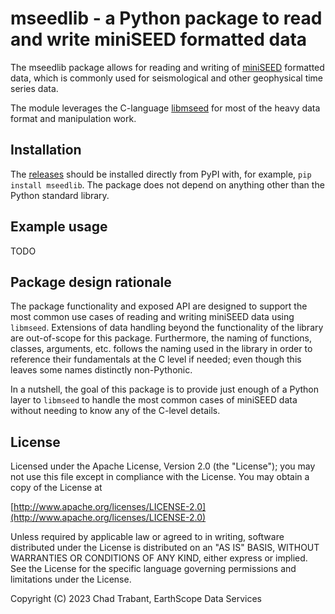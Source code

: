 # mseedlib - a Python package to read and write miniSEED formatted data

The mseedlib package allows for reading and writing of [miniSEED](https://docs.fdsn.org/projects/miniseed3)
formatted data, which is commonly used for seismological and other geophysical
time series data.

The module leverages the C-language [libmseed](https://earthscope.github.io/libmseed)
for most of the heavy data format and manipulation work.

## Installation

The [releases](https://pypi.org/project/mseedlib/) should be installed
directly from PyPI with, for example, `pip install mseedlib`.
The package does not depend on anything other than the Python standard library.

## Example usage

TODO

## Package design rationale

The package functionality and exposed API are designed to support the most
common use cases of reading and writing miniSEED data using `libmseed`.
Extensions of data handling beyond the functionality of the library are
out-of-scope for this package.  Furthermore, the naming of functions,
classes, arguments, etc. follows the naming used in the library in order
to reference their fundamentals at the C level if needed; even though this
leaves some names distinctly non-Pythonic.

In a nutshell, the goal of this package is to provide just enough of a Python
layer to `libmseed` to handle the most common cases of miniSEED data without
needing to know any of the C-level details.

## License

Licensed under the Apache License, Version 2.0 (the "License");
you may not use this file except in compliance with the License.
You may obtain a copy of the License at

[http://www.apache.org/licenses/LICENSE-2.0](http://www.apache.org/licenses/LICENSE-2.0)

Unless required by applicable law or agreed to in writing, software
distributed under the License is distributed on an "AS IS" BASIS,
WITHOUT WARRANTIES OR CONDITIONS OF ANY KIND, either express or implied.
See the License for the specific language governing permissions and
limitations under the License.

Copyright (C) 2023 Chad Trabant, EarthScope Data Services

